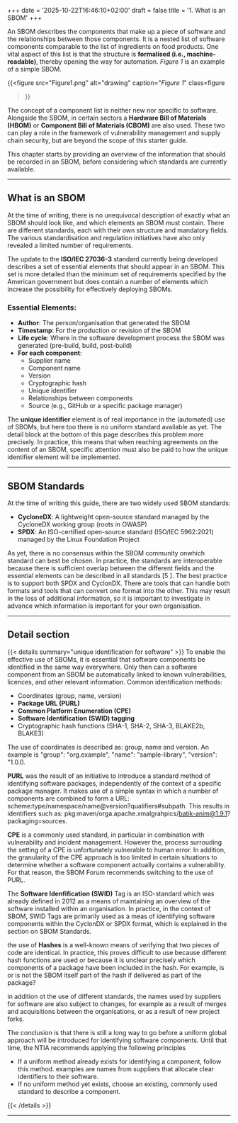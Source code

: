+++
date = '2025-10-22T16:46:10+02:00'
draft = false
title = '1. What is an SBOM'
+++

An SBOM describes the components that make up a piece of software and the relationships between those components. It is a nested list of software components comparable to the list of ingredients on food products. One vital aspect of this list is that the structure is **formalised (i.e., machine-readable)**, thereby opening the way for automation. *Figure 1* is an example of a simple SBOM.

{{<figure 
src="Figure1.png" 
alt="drawing"
caption="*Figure 1*"
class=figure
>}}

The concept of a component list is neither new nor specific to software. Alongside the SBOM, in certain sectors a **Hardware Bill of Materials (HBOM)** or **Component Bill of Materials (CBOM)** are also used. These two can play a role in the framework of vulnerability management and supply chain security, but are beyond the scope of this starter guide.

This chapter starts by providing an overview of the information that should be recorded in an SBOM, before considering which standards are currently available.

---
## What is an SBOM

At the time of writing, there is no unequivocal description of exactly what an SBOM should look like, and which elements an SBOM must contain. There are different standards, each with their own structure and mandatory fields. The various standardisation and regulation initiatives have also only revealed a limited number of requirements.

The update to the **ISO/IEC 27036-3** standard currently being developed describes a set of essential elements that should appear in an SBOM. This set is more detailed than the minimum set of requirements specified by the American government but does contain a number of elements which increase the possibility for effectively deploying SBOMs.

### Essential Elements:
- **Author**: The person/organisation that generated the SBOM
- **Timestamp**: For the production or revision of the SBOM
- **Life cycle**: Where in the software development process the SBOM was generated (pre-build, build, post-build)
- **For each component**:
  - Supplier name
  - Component name
  - Version
  - Cryptographic hash
  - Unique identifier
  - Relationships between components
  - Source (e.g., GitHub or a specific package manager)

The **unique identifier** element is of real importance in the (automated) use of SBOMs, but here too there is no uniform standard available as yet.
The detail block at the bottom of this page describes this problem more precisely. In practice, this means that when reaching agreements on the content of an SBOM, specific attention must also be paid to how the unique identifier element will be implemented.

---

## SBOM Standards

At the time of writing this guide, there are two widely used SBOM standards:
- **CycloneDX**: A lightweight open-source standard managed by the CycloneDX working group (roots in OWASP)
- **SPDX**: An ISO-certified open-source standard (ISO/IEC 5962:2021) managed by the Linux Foundation Project

As yet, there is no consensus within the SBOM community onwhich standard can best be chosen. In practice, the standards are interoperable because there is sufficient overlap between the different fields and the essential elements can be described in all standards [5 ]. 
The best practice is to support both SPDX and CyclonDX. There are tools that can handle both formats and tools that can convert one format into the other. This may result in the loss of additional information, so it is important to investigate in advance which information is important for your own organisation.


---
## Detail section

{{< details summary="unique identification for software" >}}
To enable the effective use of SBOMs, it is essential that software components be identified in the same way everywhere. Only then can a software component from an SBOM be automatically linked to known vulnerabilities, licences, and other relevant information.
Common identification methods:
- Coordinates (group, name, version)
- **Package URL (PURL)**
- **Common Platform Enumeration (CPE)**
- **Software Identification (SWID) tagging**
- Cryptographic hash functions (SHA-1, SHA-2, SHA-3, BLAKE2b, BLAKE3)

The use of coordinates is described as: group, name and version. 
An example is "group": "org.example", "name": "sample-library", 
"version": "1.0.0.

**PURL** was the result of an initiative to introduce a standard method of identifying software packages, independently of the context of a specific package manager. It makes use of a simple syntax in which a number of components are combined to form a URL: scheme:type/namespace/name@version?qualifiers#subpath. This results in identifiers such as: pkg:maven/orga.apache.xmalgrahpics/batik-anim@1.9.1?packaging=sources.

**CPE** is a commonly used standard, in particular in combination with vulnerability and incident management. However the, process surrouding the setting of a CPE is unfortunately vulnerable to human error. In addition, the granularity of the CPE approach is too limited in certain situations to determine whether a software component actually contains a vulnerability. For that reason, the SBOM Forum recommends switching to the use of PURL.

The **Software Idenfification (SWID)** Tag is an ISO-standard which was already defined in 2012 as a means of maintaining an overview of the software installed within an organisation. In practice, in the context of SBOM, SWID Tags are primarily used as a meas of identifying software components within the CyclonDX or SPDX format, which is explained in the section on SBOM Standards.

the use of **Hashes** is a well-known means of verifying that two pieces of code are identical. In practice, this proves difficult to use because different hash functions are used or because it is unclear precisely which components of a package have been included in the hash. For example, is or is not the SBOM itself part of the hash if delivered as part of the package?

in addition ot the use of different standards, the names used by suppliers for software are also subject to changes, for example as a result of merges and acquisitions between the organisations, or as a result of new project forks.

The conclusion is that there is still a long way to go before a uniform global approach will be introduced for identifying software components. Until that time, the NTIA recommends applying the following principles
- If a uniform method already exists for identifying a component, follow this method. examples are names from suppliers that allocate clear identifiers to their software.
- If no uniform method yet exists, choose an existing, commonly used standard to describe a component.


{{< /details >}}

---